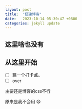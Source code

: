 ```yaml
---
layout: post
title:  "搭建博客"
date:   2023-10-14 05:30:47 +0800
categories: jekyll update
---
```


## 这里啥也没有

## 从这里开始

- [ ] 建一个打卡点。
- [ ] over

主要还是博客的css不行

原来是我不会用
:weary:
